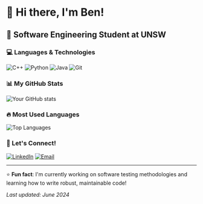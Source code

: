 # 👋 Hi there, I'm Ben!

## 🚀 Software Engineering Student at UNSW

### 💻 Languages & Technologies

![C++](https://img.shields.io/badge/-C++-00599C?style=flat-square&logo=c%2B%2B&logoColor=white)
![Python](https://img.shields.io/badge/-Python-3776AB?style=flat-square&logo=Python&logoColor=white)
![Java](https://img.shields.io/badge/-Java-ED8B00?style=flat-square&logo=java&logoColor=white)
![Git](https://img.shields.io/badge/-Git-F05032?style=flat-square&logo=git&logoColor=white)

### 📊 My GitHub Stats

![Your GitHub stats](https://github-readme-stats.vercel.app/api?username=5kng&show_icons=true&theme=radical)

### 🔥 Most Used Languages

![Top Languages](https://github-readme-stats.vercel.app/api/top-langs/?username=5kng&layout=compact&theme=radical&hide=makefile)

### 🤝 Let's Connect!

[![LinkedIn](https://img.shields.io/badge/-LinkedIn-0077B5?style=flat-square&logo=LinkedIn&logoColor=white)](https://linkedin.com/in/your-profile)
[![Email](https://img.shields.io/badge/-Email-D14836?style=flat-square&logo=gmail&logoColor=white)](mailto:your-email@example.com)

---

⭐ **Fun fact**: I'm currently working on software testing methodologies and learning how to write robust, maintainable code!

*Last updated: June 2024* 
